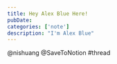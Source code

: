 ```yaml
---
title: Hey Alex Blue Here!
pubDate: 
categories: ['note']
description: "I'm Alex Blue"
---
```


@nishuang @SaveToNotion #thread